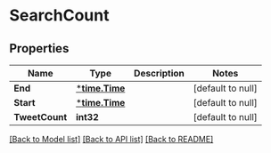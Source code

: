# SearchCount

## Properties
Name | Type | Description | Notes
------------ | ------------- | ------------- | -------------
**End** | [***time.Time**](time.Time.md) |  | [default to null]
**Start** | [***time.Time**](time.Time.md) |  | [default to null]
**TweetCount** | **int32** |  | [default to null]

[[Back to Model list]](../README.md#documentation-for-models) [[Back to API list]](../README.md#documentation-for-api-endpoints) [[Back to README]](../README.md)

